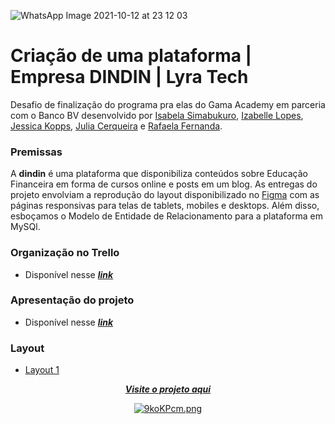 ![WhatsApp Image 2021-10-12 at 23 12 03](https://user-images.githubusercontent.com/91641935/137235551-5c137961-f394-4b36-b562-6d1cadec5622.jpeg)


# Criação de uma plataforma | Empresa DINDIN | Lyra Tech

Desafio de finalização do programa pra elas do Gama Academy em parceria com o Banco BV desenvolvido por [Isabela Simabukuro](https://www.linkedin.com/in/isabela-simabukuro-a80785144/), [Izabelle Lopes](https://www.linkedin.com/in/izabelle-lopes-916937207/), [Jessica Kopps](https://www.linkedin.com/in/jessicakopps/), [Julia Cerqueira](https://www.linkedin.com/in/julia-cerqueira-140777aa/) e [Rafaela Fernanda](https://www.linkedin.com/in/rafaela-fernanda-b63629210).

### Premissas
A **dindin** é uma plataforma que disponibiliza conteúdos sobre Educação Financeira em forma de cursos online e posts em um blog. As entregas do projeto envolviam a reprodução do layout disponibilizado no [Figma](https://www.figma.com/file/fBQ1nm00ynNQPK9GBwyMBc/dindin?node-id=0%3A1) com as páginas responsivas para telas de tablets, mobiles e desktops. Além disso, esboçamos o Modelo de Entidade de Relacionamento para a plataforma em MySQl. 


### Organização no Trello
- Disponível nesse [***link***](https://trello.com/b/I49bS6sl/dindin)<br>

### Apresentação do projeto
- Disponível nesse [***link***](https://www.canva.com/design/DAEqfqQjOU4/Cme3ir_1dabQ07KkSSi7VA/watch?utm_content=DAEqfqQjOU4&utm_campaign=designshare&utm_medium=link&utm_source=publishsharelink)<br>


### Layout
- [Layout 1](https://www.figma.com/file/fBQ1nm00ynNQPK9GBwyMBc/dindin?node-id=0%3A1)


<div align="center">
   
[***Visite o projeto aqui***](https://juliascerqueira.github.io/desafiopraelas)<br>

[![9koKPcm.png](https://i.imgur.com/9koKPcm.png)](https://imgur.com/9koKPcm)
</div>


